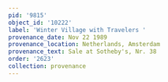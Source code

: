 ```yaml
---
pid: '9815'
object_id: '10222'
label: 'Winter Village with Travelers '
provenance_date: Nov 22 1989
provenance_location: Netherlands, Amsterdam
provenance_text: Sale at Sotheby's, Nr. 38
order: '2623'
collection: provenance
---
```

